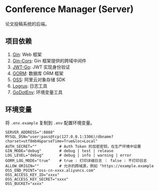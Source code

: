# Conference Manager (Server)

论文投稿系统的后端。

## 项目依赖

1. [Gin](https://github.com/gin-gonic/gin): Web 框架
0. [Gin-Cors](https://github.com/gin-contrib/cors): Gin 框架提供的跨域中间件
0. [JWT-Go](https://github.com/golang-jwt/jwt): JWT 实现身份验证
0. [GORM](https://gorm.io/docs/): 数据库 ORM 框架
0. [OSS](https://github.com/aliyun/aliyun-oss-go-sdk): 阿里云对象存储 SDK
0. [Logrus](https://github.com/sirupsen/logrus): 日志工具
0. [GoDotEnv](https://github.com/joho/godotenv): 环境变量工具

## 环境变量

将 `.env.example` 复制到 `.env` 配置环境变量。

```dotenv
SERVER_ADDRESS=":8888"
MYSQL_DSN="user:pass@tcp(127.0.0.1:3306)/dbname?charset=utf8mb4&parseTime=True&loc=Local"
AUTH_SECRET=""          # Auth Token 的加密密钥，在生产环境中设置
GIN_MODE="debug"        # debug | test | release
LOG_LEVEL="debug"       # debug | info | warning | error
GORM_LOG_MODE="true"    # true : 打印详细日志 ｜ false : 不打印日志
ALLOW_ORIGIN=""         # 允许的跨域源，例如 "https://example.example
OSS_END_POINT="oss-cn-xxxx.aliyuncs.com"
OSS_ACCESS_KEY_ID="xxxx"
OSS_ACCESS_KEY_SECRET="xxxx"
OSS_BUCKET="xxxx"
```